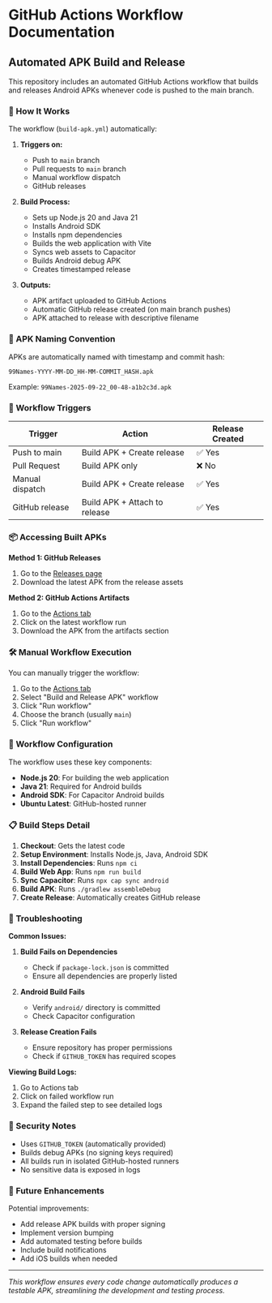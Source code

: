 # GitHub Actions Workflow Documentation

## Automated APK Build and Release

This repository includes an automated GitHub Actions workflow that builds and releases Android APKs whenever code is pushed to the main branch.

### 🚀 How It Works

The workflow (`build-apk.yml`) automatically:

1. **Triggers on:**
   - Push to `main` branch
   - Pull requests to `main` branch  
   - Manual workflow dispatch
   - GitHub releases

2. **Build Process:**
   - Sets up Node.js 20 and Java 21
   - Installs Android SDK
   - Installs npm dependencies
   - Builds the web application with Vite
   - Syncs web assets to Capacitor
   - Builds Android debug APK
   - Creates timestamped release

3. **Outputs:**
   - APK artifact uploaded to GitHub Actions
   - Automatic GitHub release created (on main branch pushes)
   - APK attached to release with descriptive filename

### 📱 APK Naming Convention

APKs are automatically named with timestamp and commit hash:
```
99Names-YYYY-MM-DD_HH-MM-COMMIT_HASH.apk
```

Example: `99Names-2025-09-22_00-48-a1b2c3d.apk`

### 🔄 Workflow Triggers

| Trigger | Action | Release Created |
|---------|--------|----------------|
| Push to main | Build APK + Create release | ✅ Yes |
| Pull Request | Build APK only | ❌ No |
| Manual dispatch | Build APK + Create release | ✅ Yes |
| GitHub release | Build APK + Attach to release | ✅ Yes |

### 📦 Accessing Built APKs

**Method 1: GitHub Releases**
1. Go to the [Releases page](../../releases)
2. Download the latest APK from the release assets

**Method 2: GitHub Actions Artifacts**
1. Go to the [Actions tab](../../actions)
2. Click on the latest workflow run
3. Download the APK from the artifacts section

### 🛠️ Manual Workflow Execution

You can manually trigger the workflow:

1. Go to the [Actions tab](../../actions)
2. Select "Build and Release APK" workflow
3. Click "Run workflow"
4. Choose the branch (usually `main`)
5. Click "Run workflow"

### 🔧 Workflow Configuration

The workflow uses these key components:

- **Node.js 20**: For building the web application
- **Java 21**: Required for Android builds
- **Android SDK**: For Capacitor Android builds
- **Ubuntu Latest**: GitHub-hosted runner

### 📋 Build Steps Detail

1. **Checkout**: Gets the latest code
2. **Setup Environment**: Installs Node.js, Java, Android SDK
3. **Install Dependencies**: Runs `npm ci`
4. **Build Web App**: Runs `npm run build`
5. **Sync Capacitor**: Runs `npx cap sync android`
6. **Build APK**: Runs `./gradlew assembleDebug`
7. **Create Release**: Automatically creates GitHub release

### 🚨 Troubleshooting

**Common Issues:**

1. **Build Fails on Dependencies**
   - Check if `package-lock.json` is committed
   - Ensure all dependencies are properly listed

2. **Android Build Fails**
   - Verify `android/` directory is committed
   - Check Capacitor configuration

3. **Release Creation Fails**
   - Ensure repository has proper permissions
   - Check if `GITHUB_TOKEN` has required scopes

**Viewing Build Logs:**
1. Go to Actions tab
2. Click on failed workflow run
3. Expand the failed step to see detailed logs

### 🔐 Security Notes

- Uses `GITHUB_TOKEN` (automatically provided)
- Builds debug APKs (no signing keys required)
- All builds run in isolated GitHub-hosted runners
- No sensitive data is exposed in logs

### 🎯 Future Enhancements

Potential improvements:
- Add release APK builds with proper signing
- Implement version bumping
- Add automated testing before builds
- Include build notifications
- Add iOS builds when needed

---

*This workflow ensures every code change automatically produces a testable APK, streamlining the development and testing process.*
